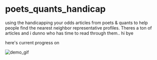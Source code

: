 # poets_quants_handicap
using the handicapping your odds articles from poets &amp; quants to help people find the nearest neighbor representative profiles. Theres a ton of articles and i dunno who has time to read through them.. hi bye

here's current progress on 

![demo_gif](http://g.recordit.co/WuFYYsQ4uw.gif)
